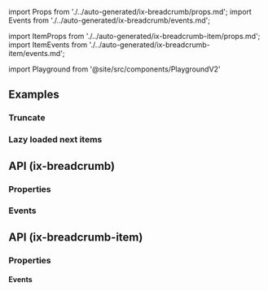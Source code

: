 import Props from './../auto-generated/ix-breadcrumb/props.md';
import Events from './../auto-generated/ix-breadcrumb/events.md';

import ItemProps from './../auto-generated/ix-breadcrumb-item/props.md';
import ItemEvents from './../auto-generated/ix-breadcrumb-item/events.md';

import Playground from '@site/src/components/PlaygroundV2'

## Examples

<Playground
  name="breadcrumb"
  height="8rem"
  examplesByName>
</Playground>

### Truncate

<Playground
  name="breadcrumb-truncate"
  height="10rem"
  hideInitalCodePreview
  examplesByName>
</Playground>

### Lazy loaded next items

<Playground
  name="breadcrumb-next-items"
  height="8rem"
  hideInitalCodePreview
  examplesByName>
</Playground>

## API (ix-breadcrumb)

### Properties

<Props />

### Events

<Events />

## API (ix-breadcrumb-item)

### Properties

<ItemProps />

#### Events

<ItemEvents />
